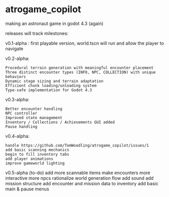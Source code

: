 # atrogame_copilot
making an astronaut game in godot 4.3 (again)

releases will track milestones:

v0.1-alpha : first playable version, world.tscn will run and allow the player to navigate

v0.2-alpha:

    Procedural terrain generation with meaningful encounter placement
    Three distinct encounter types (INFO, NPC, COLLECTION) with unique behaviors
    Dynamic stage sizing and terrain adaptation
    Efficient chunk loading/unloading system
    Type-safe implementation for Godot 4.3


v0.3-alpha:

    Better encounter handling
    NPC controller
    Improved state management
    Inventory / Collections / Achievements GUI added
    Pause handling

v0.4-alpha:

    handle https://github.com/TomWoodling/atrogame_copilot/issues/1
    add basic scanning mechanics
    begin to fill inventory tabs
    add player animations
    improve gameworld lighting

v0.5-alpha
(to-do)
add more scannable items
make encounters more interactive
more npcs
rationalize world generation flow
add sound
add mission structure
add encounter and mission data to inventory
add basic main & pause menus
